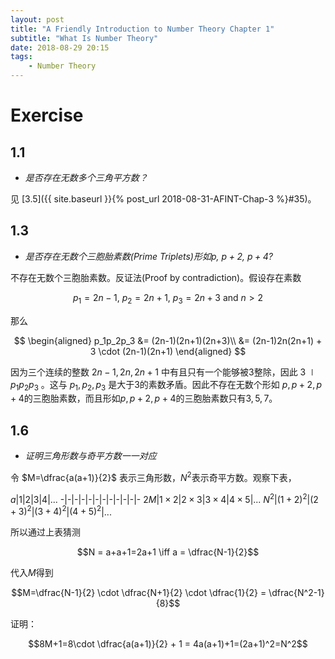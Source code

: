 ```yaml
---
layout: post
title: "A Friendly Introduction to Number Theory Chapter 1"
subtitle: "What Is Number Theory"
date: 2018-08-29 20:15
tags: 
    - Number Theory
---
```


# Exercise
## 1.1
- *是否存在无数多个三角平方数？*

见 [3.5]({{ site.baseurl }}{% post_url 2018-08-31-AFINT-Chap-3 %}#35)。

## 1.3 
- *是否存在无数个三胞胎素数(Prime Triplets)形如$p\text{, }p+2\text{, }p+4$?*

不存在无数个三胞胎素数。反证法(Proof by contradiction)。假设存在素数

$$p_1=2n-1 \text{, } p_2=2n+1 \text{, } p_3=2n+3\text{ and } n \gt 2$$

那么

$$
\begin{aligned}
p_1p_2p_3 &= (2n-1)(2n+1)(2n+3)\\
        &= (2n-1)2n(2n+1) + 3 \cdot (2n-1)(2n+1)
\end{aligned}
$$

因为三个连续的整数 $2n-1, 2n, 2n+1$ 中有且只有一个能够被3整除，因此 $3\mid{p_1p_2p_3}$ 。这与 $p_1, p_2, p_3$ 是大于3的素数矛盾。因此不存在无数个形如
$p, p+2, p+4$的三胞胎素数，而且形如$p, p+2, p+4$的三胞胎素数只有$3,5,7$。

## 1.6
- *证明三角形数与奇平方数一一对应*

令 $M=\dfrac{a(a+1)}{2}$ 表示三角形数，$N^2$表示奇平方数。观察下表，

$a$|1|2|3|4|...
-|-|-|-|-|-|-|-|-|-|-|-
$2M$|$1\times2$|$2\times3$|$3\times4$|$4\times5$|...
$N^2$|$(1+2)^2$|$(2+3)^2$|$(3+4)^2$|$(4+5)^2$|...


所以通过上表猜测

$$N = a+a+1=2a+1 \iff a = \dfrac{N-1}{2}$$

代入$M$得到

$$M=\dfrac{N-1}{2} \cdot \dfrac{N+1}{2} \cdot \dfrac{1}{2} = \dfrac{N^2-1}{8}$$

证明：

$$8M+1=8\cdot \dfrac{a(a+1)}{2} + 1 = 4a(a+1)+1=(2a+1)^2=N^2$$



